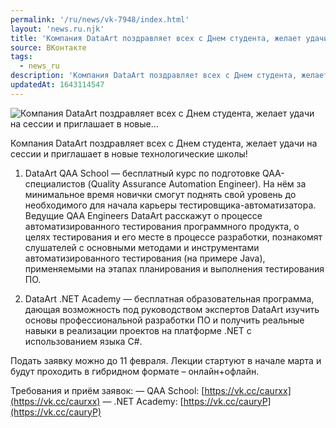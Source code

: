 ```yaml
---
permalink: '/ru/news/vk-7948/index.html'
layout: 'news.ru.njk'
title: 'Компания DataArt поздравляет всех с Днем студента, желает удачи на сессии и приглашает в новые …'
source: ВКонтакте
tags:
  - news_ru
description: 'Компания DataArt поздравляет всех с Днем студента, желает удачи на сессии и приглашает в новые …'
updatedAt: 1643114547
---
```

![Компания DataArt поздравляет всех с Днем студента, желает удачи на сессии и приглашает в новые…](https://sun9-41.userapi.com/sun9-6/impg/2XecVb5fAZm3YvV1JaOc7JnQBNzek8k938K9kA/SSsYM02QSa0.jpg?size=510x340&quality=95&sign=b88a322d32599d946eb9ad922f33fa26&c_uniq_tag=OWn281nNTI4TZhHGcJT1pxMHhSR5atc1Zd0rpPxS_6w&type=album)

Компания DataArt поздравляет всех с Днем студента, желает удачи на сессии и приглашает в новые технологические школы!

1. DataArt QAA School — бесплатный курс по подготовке QAA-специалистов (Quality Assurance Automation Engineer). На нём за минимальное время новички смогут поднять свой уровень до необходимого для начала карьеры тестировщика-автоматизатора. Ведущие QAA Engineers DataArt расскажут о процессе автоматизированного тестирования программного продукта, о целях тестирования и его месте в процессе разработки, познакомят слушателей с основными методами и инструментами автоматизированного тестирования (на примере Java), применяемыми на этапах планирования и выполнения тестирования ПО.

2. DataArt .NET Academy — бесплатная образовательная программа, дающая возможность под руководством экспертов DataArt изучить основы профессиональной разработки ПО и получить реальные навыки в реализации проектов на платформе .NET с использованием языка C#.

Подать заявку можно до 11 февраля. Лекции стартуют в начале марта и будут проходить в гибридном формате – онлайн+офлайн.

Требования и приём заявок:
— QAA School: [https://vk.cc/caurxx](https://vk.cc/caurxx)
— .NET Academy: [https://vk.cc/cauryP](https://vk.cc/cauryP)
